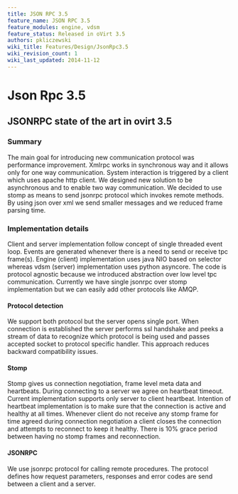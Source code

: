 ```yaml
---
title: JSON RPC 3.5
feature_name: JSON RPC 3.5
feature_modules: engine, vdsm
feature_status: Released in oVirt 3.5
authors: pkliczewski
wiki_title: Features/Design/JsonRpc3.5
wiki_revision_count: 1
wiki_last_updated: 2014-11-12
---
```


# Json Rpc 3.5

## JSONRPC state of the art in ovirt 3.5

### Summary

The main goal for introducing new communication protocol was performance improvement. Xmlrpc works in synchronous way and it allows only for one way communication. System interaction is triggered by a client which uses apache http client. We designed new solution to be asynchronous and to enable two way communication. We decided to use stomp as means to send jsonrpc protocol which invokes remote methods. By using json over xml we send smaller messages and we reduced frame parsing time.

### Implementation details

Client and server implementation follow concept of single threaded event loop. Events are generated whenever there is a need to send or receive tpc frame(s). Engine (client) implementation uses java NIO based on selector whereas vdsm (server) implementation uses python asyncore. The code is protocol agnostic because we introduced abstraction over low level tpc communication. Currently we have single jsonrpc over stomp implementation but we can easily add other protocols like AMQP.

#### Protocol detection

We support both protocol but the server opens single port. When connection is established the server performs ssl handshake and peeks a stream of data to recognize which protocol is being used and passes accepted socket to protocol specific handler. This approach reduces backward compatibility issues.

#### Stomp

Stomp gives us connection negotiation, frame level meta data and heartbeats. During connecting to a server we agree on heartbeat timeout. Current implementation supports only server to client heartbeat. Intention of heartbeat implementation is to make sure that the connection is active and healthy at all times. Whenever client do not receive any stomp frame for time agreed during connection negotiation a client closes the connection and attempts to reconnect to keep it healthy. There is 10% grace period between having no stomp frames and reconnection.

#### JSONRPC

We use jsonrpc protocol for calling remote procedures. The protocol defines how request parameters, responses and error codes are send between a client and a server.
